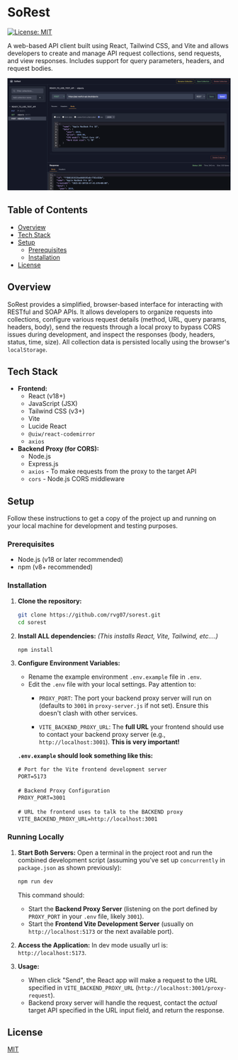 # SoRest
[![License: MIT](https://img.shields.io/badge/License-MIT-yellow.svg)](https://opensource.org/licenses/MIT)

A web-based API client built using React, Tailwind CSS, and Vite and allows developers to create and manage API request collections, send requests, and view responses. 
Includes support for query parameters, headers, and request bodies.

![SoRest Screenshot](https://github.com/rvg07/sorest/blob/main/img/sorest.png)

## Table of Contents

*   [Overview](#overview)
*   [Tech Stack](#tech-stack)
*   [Setup](#setup)
    *   [Prerequisites](#prerequisites)
    *   [Installation](#installation)
*   [License](#license)
## Overview

SoRest provides a simplified, browser-based interface for interacting with RESTful and SOAP APIs. It allows developers to organize requests into collections, configure various request details (method, URL, query params, headers, body), send the requests through a local proxy to bypass CORS issues during development, and inspect the responses (body, headers, status, time, size).
All collection data is persisted locally using the browser's `localStorage`.


## Tech Stack

*   **Frontend:**
    *   React (v18+)
    *   JavaScript (JSX)
    *   Tailwind CSS (v3+)
    *   Vite 
    *   Lucide React
    *   `@uiw/react-codemirror`  
    *   `axios`
*   **Backend Proxy (for CORS):**
    *   Node.js
    *   Express.js
    *   `axios` - To make requests from the proxy to the target API
    *   `cors` - Node.js CORS middleware



## Setup

Follow these instructions to get a copy of the project up and running on your local machine for development and testing purposes.

### Prerequisites

*   Node.js (v18 or later recommended)
*   npm (v8+ recommended)

### Installation

1.  **Clone the repository:**
    ```bash
    git clone https://github.com/rvg07/sorest.git
    cd sorest
    ```

2.  **Install ALL dependencies:**
    *(This installs React, Vite, Tailwind, etc....)*
    ```bash
    npm install
    ```

3.  **Configure Environment Variables:**
    *   Rename the example environment `.env.example` file in `.env`.
    *   Edit the `.env` file with your local settings. Pay attention to:
        *   `PROXY_PORT`: The port your backend proxy server will run on (defaults to `3001` in `proxy-server.js` if not set). Ensure this doesn't clash with other services.
 
        *   `VITE_BACKEND_PROXY_URL`: The **full URL** your frontend should use to contact your backend proxy server (e.g., `http://localhost:3001`). **This is very important!**

    **`.env.example` should look something like this:**
    ```env
    # Port for the Vite frontend development server
    PORT=5173

    # Backend Proxy Configuration
    PROXY_PORT=3001

    # URL the frontend uses to talk to the BACKEND proxy
    VITE_BACKEND_PROXY_URL=http://localhost:3001
    ```

### Running Locally

1.  **Start Both Servers:**
    Open a terminal in the project root and run the combined development script (assuming you've set up `concurrently` in `package.json` as shown previously):
    ```bash
    npm run dev
    ```
    This command should:
    *   Start the **Backend Proxy Server** (listening on the port defined by `PROXY_PORT` in your `.env` file, likely `3001`).
    *   Start the **Frontend Vite Development Server** (usually on `http://localhost:5173` or the next available port).

2.  **Access the Application:**
    In dev mode usually url is: `http://localhost:5173`.

3.  **Usage:**
    *   When click "Send", the React app will make a request to the URL specified in `VITE_BACKEND_PROXY_URL` (`http://localhost:3001/proxy-request`).
    *   Backend proxy server will handle the request, contact the *actual* target API specified in the URL input field, and return the response.

## License
[MIT](https://choosealicense.com/licenses/mit/)